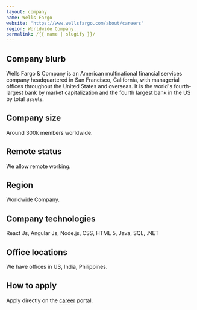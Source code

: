 ```yaml
---
layout: company
name: Wells Fargo
website: "https://www.wellsfargo.com/about/careers"
region: Worldwide Company.
permalink: /{{ name | slugify }}/
---
```


## Company blurb
Wells Fargo & Company is an American multinational financial services company headquartered in San Francisco, California, with managerial offices throughout the United States and overseas. 
It is the world's fourth-largest bank by market capitalization and the fourth largest bank in the US by total assets.

## Company size
Around 300k members worldwide.

## Remote status
We allow remote working.

## Region
Worldwide Company.

## Company technologies
React Js, Angular Js, Node.js, CSS, HTML 5, Java, SQL, .NET

## Office locations
We have offices in US, India, Philippines.

## How to apply
Apply directly on the [career](https://www.wellsfargo.com/about/careers/) portal.